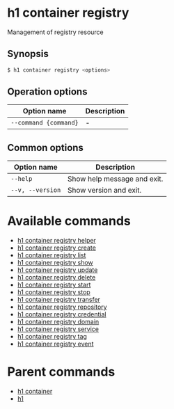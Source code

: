 
# h1 container registry

Management of registry resource

## Synopsis

```bash
$ h1 container registry <options>
```

## Operation options

| Option name               | Description |
| ------------------------- | ----------- |
| ```--command {command}``` | -           |

## Common options

| Option name          | Description                 |
| -------------------- | --------------------------- |
| ```--help```         | Show help message and exit. |
| ```--v, --version``` | Show version and exit.      |

# Available commands

* [h1 container registry helper](./helper/README.md)
* [h1 container registry create](./create/README.md)
* [h1 container registry list](./list/README.md)
* [h1 container registry show](./show/README.md)
* [h1 container registry update](./update/README.md)
* [h1 container registry delete](./delete/README.md)
* [h1 container registry start](./start/README.md)
* [h1 container registry stop](./stop/README.md)
* [h1 container registry transfer](./transfer/README.md)
* [h1 container registry repository](./repository/README.md)
* [h1 container registry credential](./credential/README.md)
* [h1 container registry domain](./domain/README.md)
* [h1 container registry service](./service/README.md)
* [h1 container registry tag](./tag/README.md)
* [h1 container registry event](./event/README.md)

# Parent commands

* [h1 container](./../README.md)
* [h1](./../../README.md)
